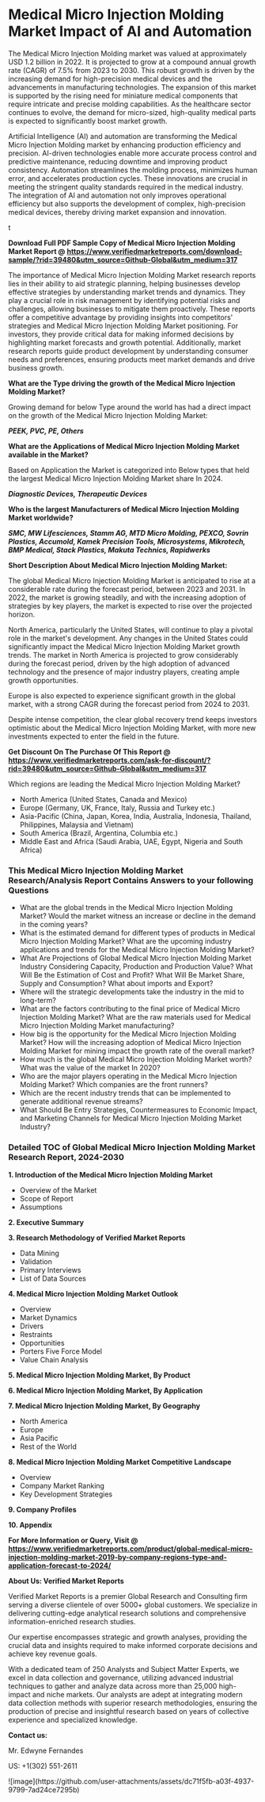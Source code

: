 <h1>Medical Micro Injection Molding Market Impact of AI and Automation</h1><p>The Medical Micro Injection Molding market was valued at approximately USD 1.2 billion in 2022. It is projected to grow at a compound annual growth rate (CAGR) of 7.5% from 2023 to 2030. This robust growth is driven by the increasing demand for high-precision medical devices and the advancements in manufacturing technologies. The expansion of this market is supported by the rising need for miniature medical components that require intricate and precise molding capabilities. As the healthcare sector continues to evolve, the demand for micro-sized, high-quality medical parts is expected to significantly boost market growth.</p><p>Artificial Intelligence (AI) and automation are transforming the Medical Micro Injection Molding market by enhancing production efficiency and precision. AI-driven technologies enable more accurate process control and predictive maintenance, reducing downtime and improving product consistency. Automation streamlines the molding process, minimizes human error, and accelerates production cycles. These innovations are crucial in meeting the stringent quality standards required in the medical industry. The integration of AI and automation not only improves operational efficiency but also supports the development of complex, high-precision medical devices, thereby driving market expansion and innovation.</p>t</p><p id="" class=""><strong>Download Full PDF Sample Copy of Medical Micro Injection Molding Market Report @ <a href="https://www.verifiedmarketreports.com/download-sample/?rid=39480&utm_source=Github-Global&utm_medium=317" target="_blank">https://www.verifiedmarketreports.com/download-sample/?rid=39480&utm_source=Github-Global&utm_medium=317</a></strong></p><p>The importance of&nbsp;Medical Micro Injection Molding Market research reports lies in their ability to aid strategic planning, helping businesses develop effective strategies by understanding market trends and dynamics. They play a crucial role in risk management by identifying potential risks and challenges, allowing businesses to mitigate them proactively. These reports offer a competitive advantage by providing insights into competitors' strategies and Medical Micro Injection Molding Market positioning. For investors, they provide critical data for making informed decisions by highlighting market forecasts and growth potential. Additionally, market research reports guide product development by understanding consumer needs and preferences, ensuring products meet market demands and drive business growth.</p><p><strong>What are the&nbsp;Type driving the growth of the Medical Micro Injection Molding Market?</strong></p><p id="" class="">Growing demand for below Type around the world has had a direct impact on the growth of the Medical Micro Injection Molding Market:</p><em><strong>PEEK, PVC, PE, Others</strong></em></p><strong>What are the&nbsp;Applications&nbsp;of Medical Micro Injection Molding Market available in the Market?</strong></p><p id="" class="">Based on Application the Market is categorized into Below types that held the largest Medical Micro Injection Molding Market share In 2024.</p><em><strong>Diagnostic Devices, Therapeutic Devices</strong></em></p><strong>Who is the largest Manufacturers of Medical Micro Injection Molding Market worldwide?</strong></p><p><em><strong>SMC, MW Lifesciences, Stamm AG, MTD Micro Molding, PEXCO, Sovrin Plastics, Accumold, Kamek Precision Tools, Microsystems, Mikrotech, BMP Medical, Stack Plastics, Makuta Technics, Rapidwerks</strong></em></p><p id="" class=""><strong>Short Description About Medical Micro Injection Molding Market:</strong></p><p>The global Medical Micro Injection Molding Market is anticipated to rise at a considerable rate during the forecast period, between 2023 and 2031. In 2022, the market is growing steadily, and with the increasing adoption of strategies by key players, the market is expected to rise over the projected horizon.</p><p>North America, particularly the United States, will continue to play a pivotal role in the market's development. Any changes in the United States could significantly impact the Medical Micro Injection Molding Market growth trends. The market in North America is projected to grow considerably during the forecast period, driven by the high adoption of advanced technology and the presence of major industry players, creating ample growth opportunities.</p><p>Europe is also expected to experience significant growth in the global market, with a strong CAGR during the forecast period from 2024 to 2031.</p><p>Despite intense competition, the clear global recovery trend keeps investors optimistic about the Medical Micro Injection Molding Market, with more new investments expected to enter the field in the future.</p><p id="" class=""><strong>Get Discount On The Purchase Of This Report @ <a href="https://www.verifiedmarketreports.com/ask-for-discount/?rid=39480&utm_source=Github-Global&utm_medium=317" target="_blank">https://www.verifiedmarketreports.com/ask-for-discount/?rid=39480&utm_source=Github-Global&utm_medium=317</a></strong></p>Which regions are leading the Medical Micro Injection Molding Market?</p><ul><li>North America (United States, Canada and Mexico)</li><li>Europe (Germany, UK, France, Italy, Russia and Turkey etc.)</li><li>Asia-Pacific (China, Japan, Korea, India, Australia, Indonesia, Thailand, Philippines, Malaysia and Vietnam)</li><li>South America (Brazil, Argentina, Columbia etc.)</li><li>Middle East and Africa (Saudi Arabia, UAE, Egypt, Nigeria and South Africa)</li></ul><h3 id="" class="">This Medical Micro Injection Molding Market Research/Analysis Report Contains Answers to your following Questions</h3><ul><li>What are the global trends in the Medical Micro Injection Molding Market? Would the market witness an increase or decline in the demand in the coming years?</li><li>What is the estimated demand for different types of products in Medical Micro Injection Molding Market? What are the upcoming industry applications and trends for the Medical Micro Injection Molding Market?</li><li>What Are Projections of Global Medical Micro Injection Molding Market Industry Considering Capacity, Production and Production Value? What Will Be the Estimation of Cost and Profit? What Will Be Market Share, Supply and Consumption? What about imports and Export?</li><li>Where will the strategic developments take the industry in the mid to long-term?</li><li>What are the factors contributing to the final price of Medical Micro Injection Molding Market? What are the raw materials used for Medical Micro Injection Molding Market manufacturing?</li><li>How big is the opportunity for the Medical Micro Injection Molding Market? How will the increasing adoption of Medical Micro Injection Molding Market for mining impact the growth rate of the overall market?</li><li>How much is the global Medical Micro Injection Molding Market worth? What was the value of the market In 2020?</li><li>Who are the major players operating in the Medical Micro Injection Molding Market? Which companies are the front runners?</li><li>Which are the recent industry trends that can be implemented to generate additional revenue streams?</li><li>What Should Be Entry Strategies, Countermeasures to Economic Impact, and Marketing Channels for Medical Micro Injection Molding Market Industry?</li></ul><h3 id="" class="">Detailed TOC of Global Medical Micro Injection Molding Market Research Report, 2024-2030</h3><p id="" class=""><strong>1. Introduction of the Medical Micro Injection Molding Market</strong></p><ul><li>Overview of the Market</li><li>Scope of Report</li><li>Assumptions</li></ul><p id="" class=""><strong>2. Executive Summary</strong></p><p id="" class=""><strong>3. Research Methodology of Verified Market Reports</strong></p><ul><li>Data Mining</li><li>Validation</li><li>Primary Interviews</li><li>List of Data Sources</li></ul><p id="" class=""><strong>4. Medical Micro Injection Molding Market Outlook</strong></p><ul><li>Overview</li><li>Market Dynamics</li><li>Drivers</li><li>Restraints</li><li>Opportunities</li><li>Porters Five Force Model</li><li>Value Chain Analysis</li></ul><p id="" class=""><strong>5. Medical Micro Injection Molding Market, By Product</strong></p><p id="" class=""><strong>6. Medical Micro Injection Molding Market, By Application</strong></p><p id="" class=""><strong>7. Medical Micro Injection Molding Market, By Geography</strong></p><ul><li>North America</li><li>Europe</li><li>Asia Pacific</li><li>Rest of the World</li></ul><p id="" class=""><strong>8. Medical Micro Injection Molding Market Competitive Landscape</strong></p><ul><li>Overview</li><li>Company Market Ranking</li><li>Key Development Strategies</li></ul><p id="" class=""><strong>9. Company Profiles</strong></p><p id="" class=""><strong>10. Appendix</strong></p><p id="" class=""><strong>For More Information or Query, Visit @ <a href="https://www.verifiedmarketreports.com/product/global-medical-micro-injection-molding-market-2019-by-company-regions-type-and-application-forecast-to-2024/" target="_blank">https://www.verifiedmarketreports.com/product/global-medical-micro-injection-molding-market-2019-by-company-regions-type-and-application-forecast-to-2024/</a></strong></p><p id="" class=""><strong>About Us: Verified Market Reports</strong></p><p id="" class="">Verified Market Reports is a premier Global Research and Consulting firm serving a diverse clientele of over 5000+ global customers. We specialize in delivering cutting-edge analytical research solutions and comprehensive information-enriched research studies.</p><p id="" class="">Our expertise encompasses strategic and growth analyses, providing the crucial data and insights required to make informed corporate decisions and achieve key revenue goals.</p><p id="" class="">With a dedicated team of 250 Analysts and Subject Matter Experts, we excel in data collection and governance, utilizing advanced industrial techniques to gather and analyze data across more than 25,000 high-impact and niche markets. Our analysts are adept at integrating modern data collection methods with superior research methodologies, ensuring the production of precise and insightful research based on years of collective experience and specialized knowledge.</p><p id="" class=""><strong>Contact us:</strong></p><p id="" class="">Mr. Edwyne Fernandes</p><p id="" class="">US: +1(302) 551-2611</p>
![image](https://github.com/user-attachments/assets/dc71f5fb-a03f-4937-9799-7ad24ce7295b)
